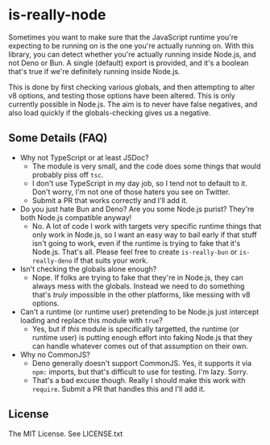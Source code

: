# is-really-node

Sometimes you want to make sure that the JavaScript runtime you're expecting to
be running on is the one you're actually running on. With this library, you can
detect whether you're actually running inside Node.js, and not Deno or Bun. A
single (default) export is provided, and it's a boolean that's true if we're
definitely running inside Node.js.

This is done by first checking various globals, and then attempting to alter v8
options, and testing those options have been altered. This is only currently
possible in Node.js. The aim is to never have false negatives, and also load
quickly if the globals-checking gives us a negative.

## Some Details (FAQ)

* Why not TypeScript or at least JSDoc?
  * The module is very small, and the code does some things that would probably
    piss off `tsc`.
  * I don't use TypeScript in my day job, so I tend not to default to it. Don't
    worry, I'm not one of those haters you see on Twitter.
  * Submit a PR that works correctly and I'll add it.
* Do you just hate Bun and Deno? Are you some Node.js purist? They're both 
  Node.js compatible anyway!
  * No. A lot of code I work with targets very specific runtime things that
    only work in Node.js, so I want an easy way to bail early if that stuff
    isn't going to work, even if the runtime is trying to fake that it's
    Node.js. That's all. Please feel free to create `is-really-bun` or
    `is-really-deno` if that suits your work.
* Isn't checking the globals alone enough?
  * Nope. If folks are trying to fake that they're in Node.js, they can always
    mess with the globals. Instead we need to do something that's _truly_
    impossible in the other platforms, like messing with v8 options.
* Can't a runtime (or runtime user) pretending to be Node.js just intercept
  loading and replace this module with `true`?
    * Yes, but if _this_ module is specifically targetted, the runtime (or
      runtime user) is putting enough effort into faking Node.js that they can
      handle whatever comes out of that assumption on their own.
* Why no CommonJS?
  * Deno generally doesn't support CommonJS. Yes, it supports it via `npm:`
    imports, but that's difficult to use for testing. I'm lazy. Sorry.
  * That's a bad excuse though. Really I should make this work with `require`.
    Submit a PR that handles this and I'll add it.

## License

The MIT License. See LICENSE.txt
